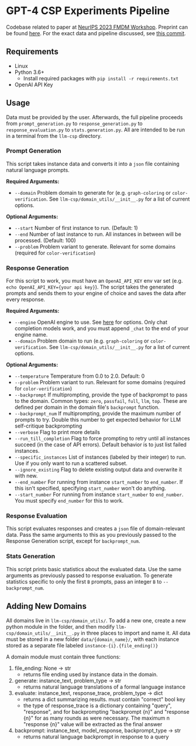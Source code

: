 # GPT-4 CSP Experiments Pipeline
Codebase related to paper at [NeurIPS 2023 FMDM Workshop](https://sites.google.com/view/fmdm-neurips23/). Preprint can be found [here](https://arxiv.org/abs/2310.12397). For the exact data and pipeline discussed, see [this commit](https://github.com/kstechly/gptcolor/commit/d153e08f8eb1639343471731f80987d08c103bf0).

## Requirements
- Linux
- Python 3.6+
  - Install required packages with `pip install -r requirements.txt`
- OpenAI API Key

## Usage

Data must be provided by the user. Afterwards, the full pipeline proceeds from `prompt_generation.py` to `response_generation.py` to `response_evaluation.py` to `stats.generation.py`. All are intended to be run in a terminal from the `llm-csp` directory.

### Prompt Generation

This script takes instance data and converts it into a `json` file containing natural language prompts. 

**Required Arguments:**
- `--domain` Problem domain to generate for (e.g. `graph-coloring` or `color-verification`. See `llm-csp/domain_utils/__init__.py` for a list of current options.

**Optional Arguments:**
- `--start` Number of first instance to run. (Default: 1)
- `--end` Number of last instance to run. All instances in between will be processed. (Default: 100)
- `--problem` Problem variant to generate. Relevant for some domains (required for `color-verification`)

### Response Generation

For this script to work, you must have an `OpenAI_API_KEY` env var set (e.g. `echo OpenAI_API_KEY={your api key}`). The script takes the generated prompts and sends them to your engine of choice and saves the data after every response.

**Required Arguments:**
- `--engine` OpenAI engine to use. See [here](https://platform.openai.com/docs/models) for options. Only chat completion models work, and you must append `_chat` to the end of your engine name.
- `--domain` Problem domain to run (e.g. `graph-coloring` or `color-verification`. See `llm-csp/domain_utils/__init__.py` for a list of current options.

**Optional Arguments:**
- `--temperature` Temperature from 0.0 to 2.0. Default: 0
- `--problem` Problem variant to run. Relevant for some domains (required for `color-verification`)
- `--backprompt` If multiprompting, provide the type of backprompt to pass to the domain. Common types: `zero`, `passfail`, `full`, `llm`, `top`. These are defined per domain in the domain file's `backprompt` function.
- `--backprompt_num` If multiprompting, provide the maximum number of prompts to try. Double this number to get expected behavior for LLM self-critique backprompting
- `--verbose` Flag to print more details
- `--run_till_completion` Flag to force prompting to retry until all instances succeed (in the case of API errors). Default behavior is to just list failed instances.
- `--specific_instances` List of instances (labeled by their integer) to run. Use if you only want to run a scattered subset.
- `--ignore_existing` Flag to delete existing output data and overwrite it with new.
- `--end_number` For running from instance `start_number` to `end_number`. If this isn't specified, specifying `start_number` won't do anything.
- `--start_number` For running from instance `start_number` to `end_number`. You must specify `end_number` for this to work.

### Response Evaluation

This script evaluates responses and creates a `json` file of domain-relevant data. Pass the same arguments to this as you previously passed to the Response Generation script, except for `backprompt_num`.

### Stats Generation

This script prints basic statistics about the evaluated data. Use the same arguments as previously passed to response evaluation. To generate statistics specific to only the first `B` prompts, pass an integer `B` to `--backprompt_num`.

## Adding New Domains
All domains live in `llm-csp/domain_utils/`. To add a new one, create a new python module in the folder, and then modify `llm-csp/domain_utils/__init__.py` in three places to import and name it. All data must be stored in a new folder `data/{domain_name}/`, with each instance stored as a separate file labeled `instance-{i}.{file_ending()}`

A domain module must contain three functions:
   1. file_ending: None -> str
       - returns file ending used by instance data in the domain.
   2. generate: instance_text, problem_type -> str
       - returns natural language translations of a formal language instance
   3. evaluate: instance_text, response_trace, problem_type -> dict
       - returns a dict summarizing results. must contain "correct" bool key
       - the type of response_trace is a dictionary containing "query", "response", and for backprompting "backprompt {n}" and "response {n}" for as many rounds as were necessary. The maximum n "response {n}" value will be extracted as the final answer
   4. backprompt: instance_text, model_response, backprompt_type -> str
      - returns natural language backprompt in response to a query
